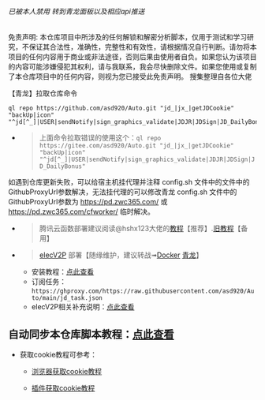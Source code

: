 ###### 已被本人禁用 转到青龙面板以及相应api推送



免责声明: 本仓库项目中所涉及的任何解锁和解密分析脚本，仅用于测试和学习研究，不保证其合法性，准确性，完整性和有效性，请根据情况自行判断。请勿将本项目的任何内容用于商业或非法途径，否则后果由使用者自负。如果您认为该项目的内容可能涉嫌侵犯其权利，请与我联系，我会尽快删除文件。如果您使用或复制了本仓库项目中的任何内容，则视为您已接受此免责声明。
搜集整理自各位大佬

【青龙】拉取仓库命令
```
ql repo https://github.com/asd920/Auto.git "jd_|jx_|getJDCookie" "backUp|icon" "^jd[^_]|USER|sendNotify|sign_graphics_validate|JDJR|JDSign|JD_DailyBonus"
```
* > 上面命令拉取错误的使用这个：`ql repo https://gitee.com/asd920/Auto.git "jd_|jx_|getJDCookie" "backUp|icon" "^jd[^_]|USER|sendNotify|sign_graphics_validate|JDJR|JDSign|JD_DailyBonus"`

如遇到仓库更新失败，可以给宿主机挂代理并注释 config.sh 文件中的文件中的GithubProxyUrl参数解决，无法挂代理的可以修改青龙 config.sh 文件中的GithubProxyUrl参数为 https://pd.zwc365.com/ 或 https://pd.zwc365.com/cfworker/ 临时解决。

* > 腾讯云函数部署建议阅读@hshx123大佬的[教程](https://66ccff.work/teach/jd.html)【推荐】.[旧教程](./backUp/tencentscf.md)【备用】

* > [elecV2P](https://github.com/elecV2/elecV2P) 部署【随缘维护，建议转战➟[Docker](https://www.runoob.com/docker/windows-docker-install.html) [青龙](https://github.com/whyour/qinglong)】
    * 安装教程：[点此查看](https://github.com/elecV2/elecV2P-dei/blob/master/docs/01-overview.md)  
    * 订阅任务：`https://ghproxy.com/https://raw.githubusercontent.com/asd920/Auto/main/jd_task.json`
    * elecV2P相关补充说明：[点此查看](./backUp/elecV2P.md)  

## 自动同步本仓库脚本教程：[点此查看](https://github.com/asd920/Auto/blob/main/backUp/reposync.md)  

- 获取cookie教程可参考：
  
  + [浏览器获取cookie教程](./backUp/GetJdCookie.md)
    
  + [插件获取cookie教程](./backUp/GetJdCookie2.md)
